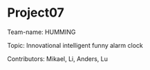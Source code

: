 Project07
=========

Team-name: HUMMING

Topic: Innovational intelligent funny alarm clock 

Contributors:
Mikael, Li, Anders, Lu

